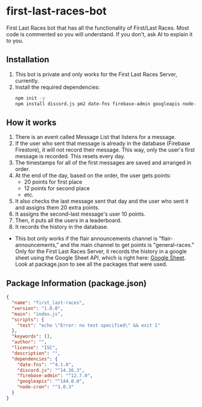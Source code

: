 # first-last-races-bot
First Last Races bot that has all the functionality of First/Last Races. Most code is commented so you will understand. If you don't, ask AI to explain it to you.

## Installation
1. This bot is private and only works for the First Last Races Server, currently.
2. Install the required dependencies:
    ```bash
    npm init -y
    npm install discord.js pm2 date-fns firebase-admin googleapis node-cron
    ```

## How it works
1. There is an event called Message List that listens for a message.
2. If the user who sent that message is already in the database (Firebase Firestore), it will not record their message. This way, only the user's first message is recorded. This resets every day.
3. The timestamps for all of the first messages are saved and arranged in order.
4. At the end of the day, based on the order, the user gets points:
   - 20 points for first place
   - 12 points for second place
   - etc.
5. It also checks the last message sent that day and the user who sent it and assigns them 20 extra points.
6. It assigns the second-last message's user 10 points.
7. Then, it puts all the users in a leaderboard.
8. It records the history in the database.
- This bot only works if the flair announcements channel is "flair-announcements," and the main channel to get points is "general-races."
Only for the First Last Races Server, it records the history in a google sheet using the Google Sheet API, which is right here: [Google Sheet](https://docs.google.com/spreadsheets/d/1CH85wIWmj0H6zgnjkNtHm_rYIlW_8AFM4z16G44W8ow/edit?gid=0#gid=0).
Look at package.json to see all the packages that were used.

## Package Information (package.json)
```json
{
  "name": "first_last-races",
  "version": "1.0.0",
  "main": "index.js",
  "scripts": {
    "test": "echo \"Error: no test specified\" && exit 1"
  },
  "keywords": [],
  "author": "",
  "license": "ISC",
  "description": "",
  "dependencies": {
    "date-fns": "^4.1.0",
    "discord.js": "^14.16.3",
    "firebase-admin": "^12.7.0",
    "googleapis": "^144.0.0",
    "node-cron": "^3.0.3"
  }
}
```
